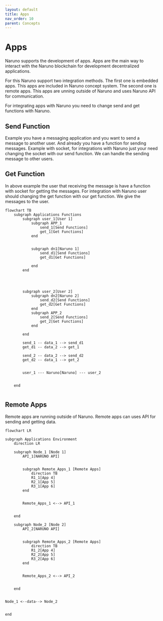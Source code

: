 ```yaml
---
layout: default
title: Apps
nav_order: 10
parent: Concepts
---
```


# Apps

Naruno supports the development of apps. Apps are the main way to interact with the Naruno blockchain for development decentralized applications.

For this Naruno support two integration methods. The first one is embedded apps. This apps are included in Naruno concept system. The second one is remote apps. This apps are unning outside of Naruno and uses Naruno API for communication.

For integrating apps with Naruno you need to change send and get functions with Naruno.

## Send Function

Example you have a messaging application and you want to send a message to another user. And already you have a function for sending messages. Example with socket, for integrations with Naruno just your need changing the socket with our send function. We can handle the sending message to other users.

## Get Function

In above example the user that receiving the message is have a function with socket for getting the messages. For integration with Naruno user should changing the get function with our get function. We give the messages to the user.

```mermaid
flowchart TB
    subgraph Applications Functions
        subgraph user_1[User 1]
            subgraph APP_1
                send_1[Send Functions]
                get_1[Get Functions]
            end


            subgraph dn1[Naruno 1]
                send_d1[Send Functions]
                get_d1[Get Functions]

            end
        end




        subgraph user_2[User 2]
            subgraph dn2[Naruno 2]
                send_d2[Send Functions]
                get_d2[Get Functions]
            end
            subgraph APP_2
                send_2[Send Functions]
                get_2[Get Functions]
            end

        end

        send_1 -- data_1 --> send_d1
        get_d1 -- data_2 --> get_1

        send_2 -- data_2 --> send_d2
        get_d2 -- data_1 --> get_2


        user_1 --- Naruno[Naruno] --- user_2


    end


```

## Remote Apps

Remote apps are running outside of Naruno. Remote apps can uses API for sending and getting data.

```mermaid
flowchart LR

subgraph Applications Environment
    direction LR

    subgraph Node_1 [Node 1]
        API_1[NARUNO API]


        subgraph Remote_Apps_1 [Remote Apps]
            direction TB
            R1_1[App 4]
            R2_1[App 5]
            R3_1[App 6]
        end


        Remote_Apps_1 <--> API_1


    end

    subgraph Node_2 [Node 2]
        API_2[NARUNO API]


        subgraph Remote_Apps_2 [Remote Apps]
            direction TB
            R1_2[App 4]
            R2_2[App 5]
            R3_2[App 6]
        end


        Remote_Apps_2 <--> API_2


    end


Node_1 <--data--> Node_2


end
```
